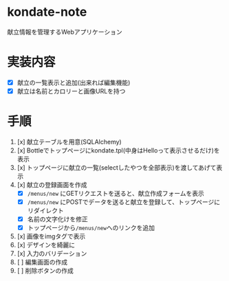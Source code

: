 # kondate-note
献立情報を管理するWebアプリケーション

# 実装内容
* [x] 献立の一覧表示と追加(出来れば編集機能)
* [x] 献立は名前とカロリーと画像URLを持つ

# 手順

1. [x] 献立テーブルを用意(SQLAlchemy)
2. [x] Bottleでトップページにkondate.tpl(中身はHelloって表示させるだけ)を表示
3. [x] トップページに献立の一覧(selectしたやつを全部表示)を渡してあげて表示
4. [x] 献立の登録画面を作成
    * [x] `/menus/new` にGETリクエストを送ると、献立作成フォームを表示
    * [x] `/menus/new` にPOSTでデータを送ると献立を登録して、トップページにリダイレクト
    * [x] 名前の文字化けを修正
    * [x] トップページから`/menus/new`へのリンクを追加
5. [x] 画像をimgタグで表示
6. [x] デザインを綺麗に
7. [x] 入力のバリデーション
8. [ ] 編集画面の作成
9. [ ] 削除ボタンの作成
